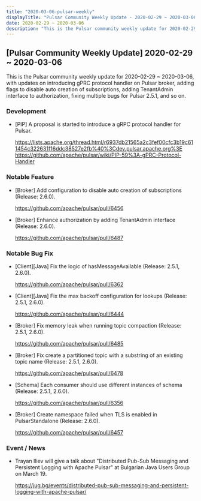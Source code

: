 ```yaml
---
title: "2020-03-06-pulsar-weekly"
displayTitle: "Pulsar Community Weekly Update - 2020-02-29 ~ 2020-03-06"
date: 2020-02-29 ~ 2020-03-06
description: "This is the Pulsar community weekly update for 2020-02-29 ~ 2020-03-06, with updates on introducing gPRC protocol handler on Pulsar broker, adding flags to disable auto creation of subscriptions, adding TenantAdmin interface to authorization, fixing multiple bugs for Pulsar 2.5.1, and so on."
---
```


## [Pulsar Community Weekly Update] 2020-02-29 ~ 2020-03-06

This is the Pulsar community weekly update for 2020-02-29 ~ 2020-03-06, with updates on introducing gPRC protocol handler on Pulsar broker, adding flags to disable auto creation of subscriptions, adding TenantAdmin interface to authorization, fixing multiple bugs for Pulsar 2.5.1, and so on.

### Development

- [PIP] A proposal is started to introduce a gRPC protocol handler for Pulsar.

    https://lists.apache.org/thread.html/r6937db21565a2c3fef00cfc3b19c611454c322631f16ddc38527e2fb%40%3Cdev.pulsar.apache.org%3E
    https://github.com/apache/pulsar/wiki/PIP-59%3A-gPRC-Protocol-Handler

### Notable Feature

- [Broker] Add configuration to disable auto creation of subscriptions (Release: 2.6.0).

    https://github.com/apache/pulsar/pull/6456
    
- [Broker] Enhance authorization by adding TenantAdmin interface (Release: 2.6.0).

    https://github.com/apache/pulsar/pull/6487

### Notable Bug Fix

- [Client][Java] Fix the logic of hasMessageAvailable (Release: 2.5.1, 2.6.0).

    https://github.com/apache/pulsar/pull/6362
    
- [Client][Java] Fix the max backoff configuration for lookups (Release: 2.5.1, 2.6.0).

    https://github.com/apache/pulsar/pull/6444
    
- [Broker] Fix memory leak when running topic compaction (Release: 2.5.1, 2.6.0).

    https://github.com/apache/pulsar/pull/6485
    
- [Broker] Fix create a partitioned topic with a substring of an existing topic name (Release: 2.5.1, 2.6.0).

    https://github.com/apache/pulsar/pull/6478
    
- [Schema] Each consumer should use different instances of schema (Release: 2.5.1, 2.6.0).

    https://github.com/apache/pulsar/pull/6356

- [Broker] Create namespace failed when TLS is enabled in PulsarStandalone (Release: 2.6.0).

    https://github.com/apache/pulsar/pull/6457
    
### Event / News

- Trayan Iliev will give a talk about "Distributed Pub-Sub Messaging and Persistent Logging with Apache Pulsar" at Bulgarian Java Users Group on March 19.

    https://jug.bg/events/distributed-pub-sub-messaging-and-persistent-logging-with-apache-pulsar/
    